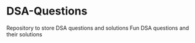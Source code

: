 # DSA-Questions
Repository to store DSA questions and solutions
Fun DSA questions and their solutions
